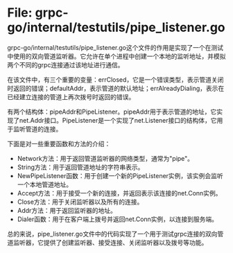 # File: grpc-go/internal/testutils/pipe_listener.go

grpc-go/internal/testutils/pipe_listener.go这个文件的作用是实现了一个在测试中使用的双向管道监听器。它允许在单个进程中创建一个本地的监听地址，并模拟两个不同的grpc连接通过该地址进行通信。

在该文件中，有三个重要的变量：errClosed，它是一个错误类型，表示管道关闭时返回的错误；defaultAddr，表示管道的默认地址；errAlreadyDialing，表示在已经建立连接的管道上再次拨号时返回的错误。

有两个结构体：pipeAddr和PipeListener。pipeAddr用于表示管道的地址，它实现了net.Addr接口。PipeListener是一个实现了net.Listener接口的结构体，它用于监听管道的连接。

下面是对一些重要函数和方法的介绍：

- Network方法：用于返回管道监听器的网络类型，通常为"pipe"。
- String方法：用于返回管道地址的字符串表示。
- NewPipeListener函数：用于创建一个新的PipeListener实例，该实例会监听一个本地管道地址。
- Accept方法：用于接受一个新的连接，并返回表示该连接的net.Conn实例。
- Close方法：用于关闭监听器以及所有的连接。
- Addr方法：用于返回监听器的地址。
- Dialer函数：用于在客户端上拨号并返回net.Conn实例，以连接到服务端。
  
总的来说，pipe_listener.go文件中的代码实现了一个用于测试grpc连接的双向管道监听器，它提供了创建监听器、接受连接、关闭监听器以及拨号等功能。

